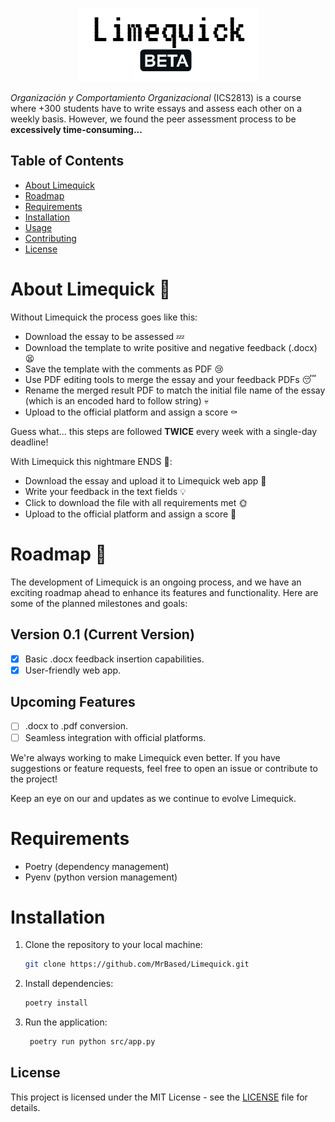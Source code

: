 <p align="center">
  <img src="logo.png" alt="Alt Text">
</p>


*Organización y Comportamiento Organizacional* (ICS2813) is a course where +300 students have to write essays and assess each other on a weekly basis. However, we found the peer assessment process to be **excessively time-consuming...**
## Table of Contents

- [About Limequick](#about-limequick)
- [Roadmap](#roadmap)
- [Requirements](#requirements)
- [Installation](#installation)
- [Usage](#usage)
- [Contributing](#contributing)
- [License](#license)

<a name="about-limequick"></a>
# About Limequick 🍋
Without Limequick the process goes like this:
- Download the essay to be assessed 💤
- Download the template to write positive and negative feedback (.docx) 😫
- Save the template with the comments as PDF 😢
- Use PDF editing tools to merge the essay and your feedback PDFs 😴
- Rename the merged result PDF to match the initial file name of the essay (which is an encoded hard to follow string) 💀
- Upload to the official platform and assign a score ⚰️

Guess what... this steps are followed **TWICE** every week with a single-day deadline!

With Limequick this nightmare ENDS 🥳:
- Download the essay and upload it to Limequick web app 🌈
- Write your feedback in the text fields 💡
- Click to download the file with all requirements met 🌞
- Upload to the official platform and assign a score 🏁

# Roadmap 🚩

The development of Limequick is an ongoing process, and we have an exciting roadmap ahead to enhance its features and functionality. Here are some of the planned milestones and goals:

## Version 0.1 (Current Version)

- [x] Basic .docx feedback insertion capabilities.
- [x] User-friendly web app.

## Upcoming Features

- [ ] .docx to .pdf conversion.
- [ ] Seamless integration with official platforms.

We're always working to make Limequick even better. If you have suggestions or feature requests, feel free to open an issue or contribute to the project!

Keep an eye on our and updates as we continue to evolve Limequick.


# Requirements

- Poetry (dependency management)
- Pyenv (python version management)

# Installation

1. Clone the repository to your local machine:

   ```bash
   git clone https://github.com/MrBased/Limequick.git
2. Install dependencies:

   ```bash
   poetry install
   ```
3. Run the application:

   ```bash
    poetry run python src/app.py
    ```

## License

This project is licensed under the MIT License - see the [LICENSE](LICENSE) file for details.
